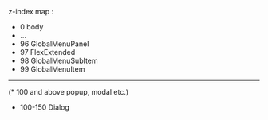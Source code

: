 z-index map :



* 0 body
* ...
* 96 GlobalMenuPanel
* 97 FlexExtended
* 98 GlobalMenuSubItem
* 99 GlobalMenuItem
___
(* 100 and above popup, modal etc.)

* 100-150 Dialog
